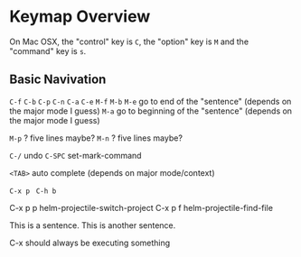 # Keymap Overview

On Mac OSX, the "control" key is `C`, the "option" key is `M` and the "command" key is `s`.

## Basic Navivation

`C-f`
`C-b`
`C-p`
`C-n`
`C-a`
`C-e`
`M-f`
`M-b`
`M-e` go to end of the "sentence" (depends on the major mode I guess)
`M-a` go to beginning of the "sentence" (depends on the major mode I guess)

`M-p` ? five lines maybe?
`M-n` ? five lines maybe?

`C-/` undo
`C-SPC` set-mark-command

`<TAB>` auto complete (depends on major mode/context)

`C-x p ` 
`C-h b`

C-x p p         helm-projectile-switch-project
C-x p f         helm-projectile-find-file


This is a sentence. This is another sentence.


C-x should always be executing something
